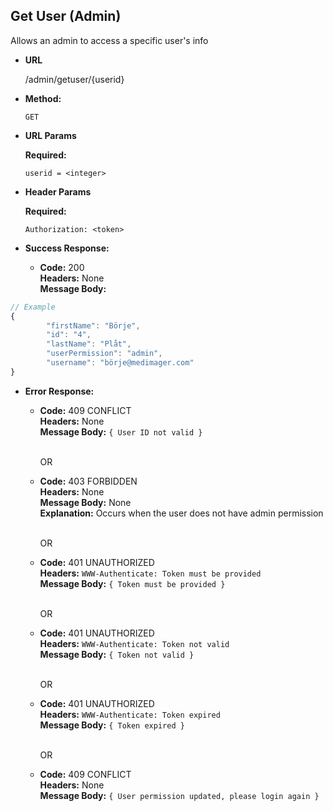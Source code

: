 **Get User (Admin)**
----
  Allows an admin to access a specific user's info

* **URL**

  /admin/getuser/{userid}

* **Method:**

  `GET`
  
*  **URL Params**

    **Required:**
    
   `userid = <integer>` <br />
  
*  **Header Params**

   **Required:**
 
   `Authorization: <token>` <br />

* **Success Response:**

  * **Code:** 200 <br />
    **Headers:** None <br />
    **Message Body:** <br />
 
```javascript
// Example
{
        "firstName": "Börje",
        "id": "4",
        "lastName": "Plåt",
        "userPermission": "admin",
        "username": "börje@medimager.com"
}
```
 
* **Error Response:**

  * **Code:** 409 CONFLICT <br />
    **Headers:** None <br />
    **Message Body:** `{ User ID not valid }` <br /><br />

    OR

  * **Code:** 403 FORBIDDEN <br />
    **Headers:** None <br />
    **Message Body:** None <br />
    **Explanation:** Occurs when the user does not have admin permission <br /><br />

    OR
    
  * **Code:** 401 UNAUTHORIZED <br />
    **Headers:** `WWW-Authenticate: Token must be provided` <br />
    **Message Body:** `{ Token must be provided }` <br /><br />

    OR

  * **Code:** 401 UNAUTHORIZED <br />
    **Headers:** `WWW-Authenticate: Token not valid` <br />
    **Message Body:** `{ Token not valid }` <br /><br />

    OR

  * **Code:** 401 UNAUTHORIZED <br />
    **Headers:** `WWW-Authenticate: Token expired` <br />
    **Message Body:** `{ Token expired }` <br /><br />

    OR

  * **Code:** 409 CONFLICT <br />
    **Headers:** None <br />
    **Message Body:** `{ User permission updated, please login again }` <br /><br />
